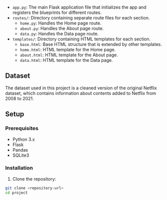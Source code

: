
- `app.py`: The main Flask application file that initializes the app and registers the blueprints for different routes.
- `routes/`: Directory containing separate route files for each section.
  - `home.py`: Handles the Home page route.
  - `about.py`: Handles the About page route.
  - `data.py`: Handles the Data page route.
- `templates/`: Directory containing HTML templates for each section.
  - `base.html`: Base HTML structure that is extended by other templates.
  - `home.html`: HTML template for the Home page.
  - `about.html`: HTML template for the About page.
  - `data.html`: HTML template for the Data page.

## Dataset

The dataset used in this project is a cleaned version of the original Netflix dataset, which contains information about contents added to Netflix from 2008 to 2021.

## Setup

### Prerequisites

- Python 3.x
- Flask
- Pandas
- SQLite3

### Installation

1. Clone the repository:

```bash
git clone <repository-url>
cd project

